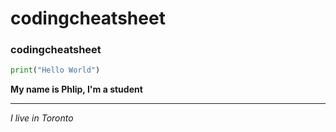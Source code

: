 # codingcheatsheet
### codingcheatsheet
```python
print("Hello World")
```
**My name is Phlip, I'm a student**
<hr />

*I live in Toronto*
